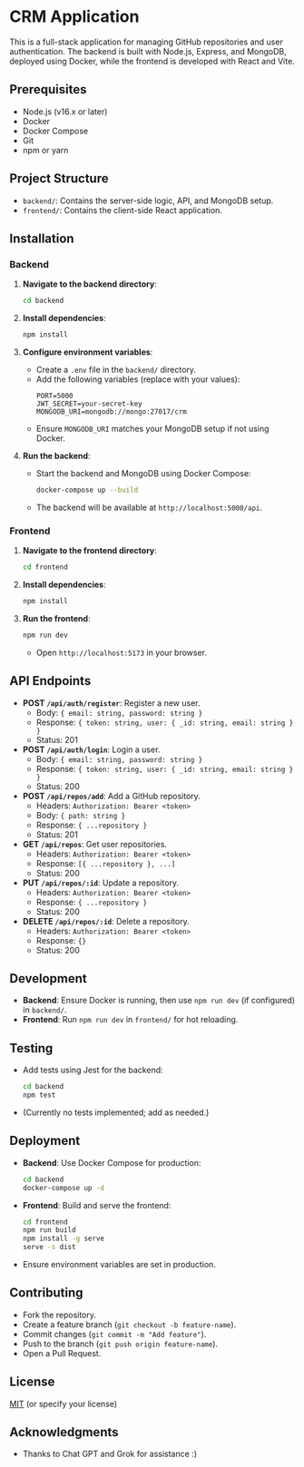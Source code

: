 # CRM Application

This is a full-stack application for managing GitHub repositories and user authentication. The backend is built with Node.js, Express, and MongoDB, deployed using Docker, while the frontend is developed with React and Vite.

## Prerequisites

- Node.js (v16.x or later)
- Docker
- Docker Compose
- Git
- npm or yarn

## Project Structure

- `backend/`: Contains the server-side logic, API, and MongoDB setup.
- `frontend/`: Contains the client-side React application.

## Installation

### Backend

1. **Navigate to the backend directory**:

   ```bash
   cd backend
   ```

2. **Install dependencies**:

   ```bash
   npm install
   ```

3. **Configure environment variables**:

   - Create a `.env` file in the `backend/` directory.
   - Add the following variables (replace with your values):
     ```
     PORT=5000
     JWT_SECRET=your-secret-key
     MONGODB_URI=mongodb://mongo:27017/crm
     ```
   - Ensure `MONGODB_URI` matches your MongoDB setup if not using Docker.

4. **Run the backend**:
   - Start the backend and MongoDB using Docker Compose:
     ```bash
     docker-compose up --build
     ```
   - The backend will be available at `http://localhost:5000/api`.

### Frontend

1. **Navigate to the frontend directory**:

   ```bash
   cd frontend
   ```

2. **Install dependencies**:

   ```bash
   npm install
   ```

3. **Run the frontend**:
   ```bash
   npm run dev
   ```
   - Open `http://localhost:5173` in your browser.

## API Endpoints

- **POST `/api/auth/register`**: Register a new user.
  - Body: `{ email: string, password: string }`
  - Response: `{ token: string, user: { _id: string, email: string } }`
  - Status: 201
- **POST `/api/auth/login`**: Login a user.
  - Body: `{ email: string, password: string }`
  - Response: `{ token: string, user: { _id: string, email: string } }`
  - Status: 200
- **POST `/api/repos/add`**: Add a GitHub repository.
  - Headers: `Authorization: Bearer <token>`
  - Body: `{ path: string }`
  - Response: `{ ...repository }`
  - Status: 201
- **GET `/api/repos`**: Get user repositories.
  - Headers: `Authorization: Bearer <token>`
  - Response: `[{ ...repository }, ...]`
  - Status: 200
- **PUT `/api/repos/:id`**: Update a repository.
  - Headers: `Authorization: Bearer <token>`
  - Response: `{ ...repository }`
  - Status: 200
- **DELETE `/api/repos/:id`**: Delete a repository.
  - Headers: `Authorization: Bearer <token>`
  - Response: `{}`
  - Status: 200

## Development

- **Backend**: Ensure Docker is running, then use `npm run dev` (if configured) in `backend/`.
- **Frontend**: Run `npm run dev` in `frontend/` for hot reloading.

## Testing

- Add tests using Jest for the backend:
  ```bash
  cd backend
  npm test
  ```
- (Currently no tests implemented; add as needed.)

## Deployment

- **Backend**: Use Docker Compose for production:
  ```bash
  cd backend
  docker-compose up -d
  ```
- **Frontend**: Build and serve the frontend:
  ```bash
  cd frontend
  npm run build
  npm install -g serve
  serve -s dist
  ```
- Ensure environment variables are set in production.

## Contributing

- Fork the repository.
- Create a feature branch (`git checkout -b feature-name`).
- Commit changes (`git commit -m "Add feature"`).
- Push to the branch (`git push origin feature-name`).
- Open a Pull Request.

## License

[MIT](LICENSE) (or specify your license)

## Acknowledgments

- Thanks to Chat GPT and Grok for assistance :)
